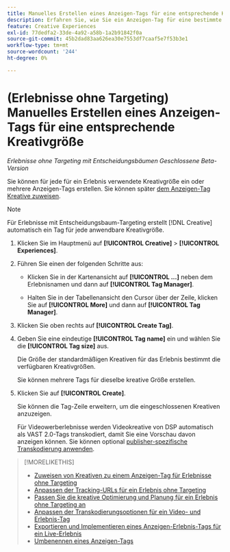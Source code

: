 ```yaml
---
title: Manuelles Erstellen eines Anzeigen-Tags für eine entsprechende Kreativgröße
description: Erfahren Sie, wie Sie ein Anzeigen-Tag für eine bestimmte Kreativgröße erstellen.
feature: Creative Experiences
exl-id: 77dedfa2-33de-4a92-a58b-1a2b91842f0a
source-git-commit: 45b2dad83aa626ea30e7553df7caaf5e7f53b3e1
workflow-type: tm+mt
source-wordcount: '244'
ht-degree: 0%

---
```


# (Erlebnisse ohne Targeting) Manuelles Erstellen eines Anzeigen-Tags für eine entsprechende Kreativgröße

*Erlebnisse ohne Targeting mit Entscheidungsbäumen*
*Geschlossene Beta-Version*

Sie können für jede für ein Erlebnis verwendete Kreativgröße ein oder mehrere Anzeigen-Tags erstellen. Sie können später [dem Anzeigen-Tag Kreative zuweisen](experience-tag-assign-creatives.md).

>[!NOTE]
>
>Für Erlebnisse mit Entscheidungsbaum-Targeting erstellt [!DNL Creative] automatisch ein Tag für jede anwendbare Kreativgröße.

1. Klicken Sie im Hauptmenü auf **[!UICONTROL Creative]** > **[!UICONTROL Experiences]**.

1. Führen Sie einen der folgenden Schritte aus:

   * Klicken Sie in der Kartenansicht auf **[!UICONTROL ...]** neben dem Erlebnisnamen und dann auf **[!UICONTROL Tag Manager]**.

   * Halten Sie in der Tabellenansicht den Cursor über der Zeile, klicken Sie auf **[!UICONTROL More]** und dann auf **[!UICONTROL Tag Manager]**.

1. Klicken Sie oben rechts auf **[!UICONTROL Create Tag]**.

1. Geben Sie eine eindeutige **[!UICONTROL Tag name]** ein und wählen Sie die **[!UICONTROL Tag size]** aus.

   Die Größe der standardmäßigen Kreativen für das Erlebnis bestimmt die verfügbaren Kreativgrößen.

   Sie können mehrere Tags für dieselbe kreative Größe erstellen.<!-- What are the implications? -->

1. Klicken Sie auf **[!UICONTROL Create]**.

   Sie können die Tag-Zeile erweitern, um die eingeschlossenen Kreativen anzuzeigen.

   Für Videowerberlebnisse werden Videokreative von DSP automatisch als VAST 2.0-Tags transkodiert, damit Sie eine Vorschau davon anzeigen können. Sie können optional [publisher-spezifische Transkodierung anwenden](experience-tag-video-transcoding.md).

>[!MORELIKETHIS]
>
>* [Zuweisen von Kreativen zu einem Anzeigen-Tag für Erlebnisse ohne Targeting](experience-tag-assign-creatives.md)
>* [Anpassen der Tracking-URLs für ein Erlebnis ohne Targeting](experience-tracking-urls-no-targeting.md)
>* [Passen Sie die kreative Optimierung und Planung für ein Erlebnis ohne Targeting an](experience-optimization-scheduling-no-targeting.md)
>* [Anpassen der Transkodierungsoptionen für ein Video- und Erlebnis-Tag](experience-tag-video-transcoding.md)
>* [Exportieren und Implementieren eines Anzeigen-Erlebnis-Tags für ein Live-Erlebnis](experience-tag-export.md)
>* [Umbenennen eines Anzeigen-Tags](experience-tag-rename.md)

